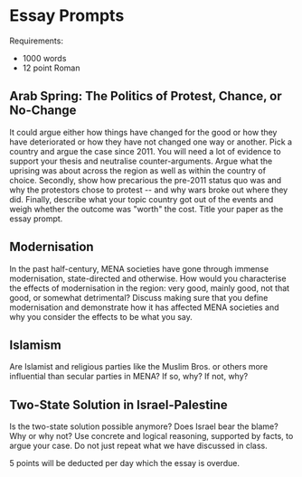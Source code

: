 # Essay Prompts

Requirements:

- 1000 words
- 12 point Roman

## Arab Spring: The Politics of Protest, Chance, or No-Change

It could argue either how things have changed for the good or how they have deteriorated or how they have not changed one way or another. Pick a country and argue the case since 2011. You will need a lot of evidence to support your thesis and neutralise counter-arguments. Argue what the uprising was about across the region as well as within the country of choice. Secondly, show how precarious the pre-2011 status quo was and why the protestors chose to protest -- and why wars broke out where they did. Finally, describe what your topic country got out of the events and weigh whether the outcome was "worth" the cost. Title your paper as the essay prompt. 

## Modernisation

In the past half-century, MENA societies have gone through immense modernisation, state-directed and otherwise. How would you characterise the effects of modernisation in the region: very good, mainly good, not that good, or somewhat detrimental? Discuss making sure that you define modernisation and demonstrate how it has affected MENA societies and why you consider the effects to be what you say.

## Islamism

Are Islamist and religious parties like the Muslim Bros. or others more influential than secular parties in MENA? If so, why? If not, why?

## Two-State Solution in Israel-Palestine

Is the two-state solution possible anymore? Does Israel bear the blame? Why or why not? Use concrete and logical reasoning, supported by facts, to argue your case. Do not just repeat what we have discussed in class. 

5 points will be deducted per day which the essay is overdue. 
